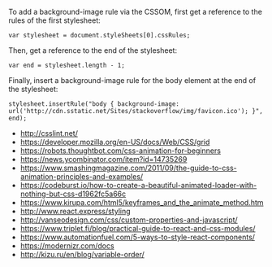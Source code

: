 To add a background-image rule via the CSSOM, first get a reference to the rules of the first stylesheet:

    var stylesheet = document.styleSheets[0].cssRules;

Then, get a reference to the end of the stylesheet:

    var end = stylesheet.length - 1;

Finally, insert a background-image rule for the body element at the end of the stylesheet:

    stylesheet.insertRule("body { background-image: url('http://cdn.sstatic.net/Sites/stackoverflow/img/favicon.ico'); }", end);

* http://csslint.net/
* https://developer.mozilla.org/en-US/docs/Web/CSS/grid
* https://robots.thoughtbot.com/css-animation-for-beginners
* https://news.ycombinator.com/item?id=14735269
* https://www.smashingmagazine.com/2011/09/the-guide-to-css-animation-principles-and-examples/
* https://codeburst.io/how-to-create-a-beautiful-animated-loader-with-nothing-but-css-d1962fc5a66c
* https://www.kirupa.com/html5/keyframes_and_the_animate_method.htm
* http://www.react.express/styling
* http://vanseodesign.com/css/custom-properties-and-javascript/
* https://www.triplet.fi/blog/practical-guide-to-react-and-css-modules/
* https://www.automationfuel.com/5-ways-to-style-react-components/
* https://modernizr.com/docs
* http://kizu.ru/en/blog/variable-order/